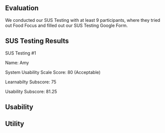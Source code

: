 ## Evaluation
We conducted our SUS Testing with at least 9 participants, where they tried out Food Focus and filled out our SUS Testing Google Form.

## SUS Testing Results

SUS Testing #1

Name: Amy

System Usability Scale Score: 80 (Acceptable)

Learnabilty Subscore: 75

Usability Subscore: 81.25

## Usability 

## Utility
